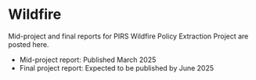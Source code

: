 # Wildfire
Mid-project and final reports for PIRS Wildfire Policy Extraction Project are posted here.
- Mid-project report: Published March 2025
- Final project report: Expected to be published by June 2025
